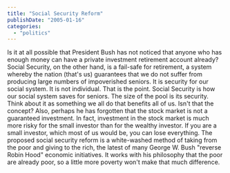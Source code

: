 ```yaml
---
title: "Social Security Reform"
publishDate: "2005-01-16"
categories: 
  - "politics"
---
```


Is it at all possible that President Bush has not noticed that anyone who has enough money can have a private investment retirement account already? Social Security, on the other hand, is a fail-safe for retirement, a system whereby the nation (that's us) guarantees that we do not suffer from producing large numbers of impoverished seniors. It is security for our social system. It is not individual. That is the point. Social Security is how our social system saves for seniors. The size of the pool is its security. Think about it as something we all do that benefits all of us. Isn't that the concept? Also, perhaps he has forgotten that the stock market is not a guaranteed investment. In fact, investment in the stock market is much more risky for the small investor than for the wealthy investor. If you are a small investor, which most of us would be, you can lose everything. The proposed social security reform is a white-washed method of taking from the poor and giving to the rich, the latest of many George W. Bush "reverse Robin Hood" economic initiatives. It works with his philosophy that the poor are already poor, so a little more poverty won't make that much difference.
